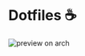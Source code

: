 # Dotfiles ☕

![preview on arch](https://github.com/TortitasT/dotfiles/assets/76071376/4e79fd35-2c77-4ddc-a4bb-c219e57510ea)
